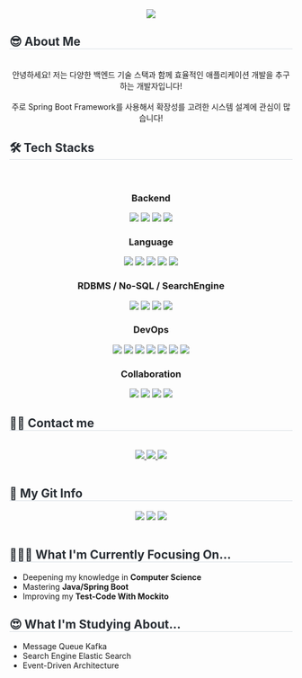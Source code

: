 <div align= "center">
  <img src="https://capsule-render.vercel.app/api?type=cylinder&color=gradient&height=180&text=Hessane&animation=fadeIn&fontColor=000000&fontSize=60" />
</div>
<div style="text-align: left;">
  <h2 style="border-bottom: 1px solid #d8dee4; color: #282d33;"> 
    😎 About Me
  </h2>
  <br/>
  <div align="center">
    안녕하세요! 저는 다양한 백엔드 기술 스택과 함께 효율적인 애플리케이션 개발을 추구하는 개발자입니다!
    <br/><br/>
    주로 Spring Boot Framework를 사용해서 확장성를 고려한 시스템 설계에 관심이 많습니다!
  </div>
  <h2 style="border-bottom: 1px solid #d8dee4; color: #282d33;"> 
    🛠️ Tech Stacks 
  </h2> 
  <br> 
  <div  align= "center"> 
    <!--Backend-->
    <h3>Backend</h3>
    <img src="https://img.shields.io/badge/Spring-6DB33F?style=for-the-badge&logo=Spring&logoColor=white">
    <img src="https://img.shields.io/badge/Spring Boot-6DB33F?style=for-the-badge&logo=Spring Boot&logoColor=white">
    <img src="https://img.shields.io/badge/Django-092E20?style=for-the-badge&logo=Django&logoColor=white">
    <img src="https://img.shields.io/badge/FastAPI-009688?style=for-the-badge&logo=FastAPI&logoColor=white">
    <!--Language-->
    <h3>Language</h3>
    <img src="https://img.shields.io/badge/Python-3776AB?style=for-the-badge&logo=Python&logoColor=white">
    <img src="https://img.shields.io/badge/Java-007396?style=for-the-badge&logo=Java&logoColor=white">
    <img src="https://img.shields.io/badge/C-A8B9CC?style=for-the-badge&logo=C&logoColor=white">
    <img src="https://img.shields.io/badge/C++-00599C?style=for-the-badge&logo=Cplusplus&logoColor=white">
    <img src="https://img.shields.io/badge/JavaScript-F7DF1E?style=for-the-badge&logo=javascript&logoColor=black">
    <!--RDBMS / NoSQL / Search Engine-->
    <h3>RDBMS / No-SQL / SearchEngine</h3>
    <img src="https://img.shields.io/badge/MySQL-4479A1?style=for-the-badge&logo=MySQL&logoColor=white">
    <img src="https://img.shields.io/badge/PostgreSQL-4169E1?style=for-the-badge&logo=postgresql&logoColor=white">
    <img src="https://img.shields.io/badge/redis-%23DD0031.svg?style=for-the-badge&logo=redis&logoColor=white">
    <img src="https://img.shields.io/badge/Elasticsearch-005571?style=for-the-badge&logo=Elasticsearch&logoColor=white">
    <!--DevOps-->
    <h3>DevOps</h3>
    <img src="https://img.shields.io/badge/GitHub Actions-2088FF?style=for-the-badge&logo=github-actions&logoColor=white">
    <img src="https://img.shields.io/badge/Docker-2496ED?style=for-the-badge&logo=Docker&logoColor=white"/>
    <img src="https://img.shields.io/badge/AWS-%23FF9900.svg?style=for-the-badge&logo=amazon-aws&logoColor=white"/>
    <img src="https://img.shields.io/badge/grafana-%23F46800.svg?style=for-the-badge&logo=grafana&logoColor=white"/>
    <img src="https://img.shields.io/badge/Prometheus-E6522C?style=for-the-badge&logo=Prometheus&logoColor=white">
    <img src="https://img.shields.io/badge/Cloudflare-F38020?style=for-the-badge&logo=Cloudflare&logoColor=white">
    <img src="https://img.shields.io/badge/Jenkins-D24939?style=for-the-badge&logo=Jenkins&logoColor=white">
    <!--Collaboration-->
    <h3>Collaboration</h3>
    <img src="https://img.shields.io/badge/Github-181717?style=for-the-badge&logo=Github&logoColor=white">
    <img src="https://img.shields.io/badge/Discord-5865F2?style=for-the-badge&logo=Discord&logoColor=white">
    <img src="https://img.shields.io/badge/Slack-4A154B?style=for-the-badge&logo=Slack&logoColor=white">
    <img src="https://img.shields.io/badge/Notion-000000?style=for-the-badge&logo=notion&logoColor=white">
  </div>
</div>
<div style="text-align: left;">
  <h2 style="border-bottom: 1px solid #d8dee4; color: #282d33;"> 🧑‍💻 Contact me </h2> <br> 
  <div align= "center"> 
    <a href=https://heesang0930.tistory.com/>
      <img src="https://img.shields.io/badge/Tistory-000000?style=for-the-badge&logo=Tistory&logoColor=white&link=https://heesang0930.tistory.com/">
    </a>
    <a href=mailto:tees3359@gmail.com>
      <img src="https://img.shields.io/badge/Gmail-EA4335?style=for-the-badge&logo=Gmail&logoColor=white&link=mailto:tees3359@gmail.com">
    </a>
    <a href="https://medium.com/@tees3359">
      <img src="https://img.shields.io/badge/Medium-12100E?style=for-the-badge&logo=medium&logoColor=white&link=https://medium.com/@tees3359">
    </a>
  </div>  
  <br> 
  <div align= "center">  
  </div> 
</div>
<div style="text-align: left;"> 
  <h2 style="border-bottom: 1px solid #d8dee4; color: #282d33;">
    🏅 My Git Info 
  </h2> 
  <div align= "center"> 
    <img src="https://github-readme-stats.vercel.app/api?username=heesane&bg_color=60,9cc4ba,7cbd2e&title_color=000000&text_color=000000"/> 
    <img src="https://streak-stats.demolab.com?user=heesane&theme=dark&border_radius=4&date_format=j%20M%5B%20Y%5D&card_width=481&border=3DEB76)](https://git.io/streak-stats"/>
    <img src="https://github-readme-stats.vercel.app/api/top-langs/?username=heesane&layout=compact&bg_color=60,9cc4ba,7cbd2e&title_color=000000&text_color=000000"/> 
    
  </div> 
</div>
<br/>
<div style="text-align: left;"> 
  <h2 style="border-bottom: 1px solid #d8dee4; color: #282d33;">
     🧑🏻‍💻 What I'm Currently Focusing On...
  </h2>
  <ul>
    <li>Deepening my knowledge in <strong>Computer Science</strong></li>
    <li>Mastering <strong>Java/Spring Boot</strong></li>
    <li>Improving my <strong>Test-Code With Mockito</strong></li>
  </ul>
</div>
<div style="text-align: left;"> 
  <h2 style="border-bottom: 1px solid #d8dee4; color: #282d33;">
     😍 What I'm Studying About...
  </h2>
  <ul>
    <li> Message Queue Kafka</li>
    <li> Search Engine Elastic Search</li>
    <li> Event-Driven Architecture</li>
  </ul>
</div>



